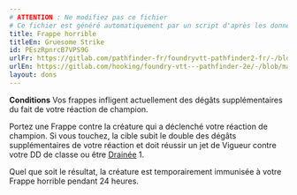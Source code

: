 ```yaml
---
# ATTENTION : Ne modifiez pas ce fichier
# Ce fichier est généré automatiquement par un script d'après les données du module Foundry VTT officiel et de sa traduction
title: Frappe horrible
titleEn: Gruesome Strike
id: PEszRpnrcB7VPS9G
urlFr: https://gitlab.com/pathfinder-fr/foundryvtt-pathfinder2-fr/-/blob/master/data/feats/PEszRpnrcB7VPS9G.htm
urlEn: https://gitlab.com/hooking/foundry-vtt---pathfinder-2e/-/blob/master/packs/data/feats.db/gruesome-strike.json
layout: dons
---
```

**Conditions** Vos frappes infligent actuellement des dégâts supplémentaires du fait de votre réaction de champion.

Portez une Frappe contre la créature qui a déclenché votre réaction de champion. Si vous touchez, la cible subit le double des dégâts supplémentaires de votre réaction et doit réussir un jet de Vigueur contre votre DD de classe ou être [Drainée](../conditions/drainé.html) 1.

Quel que soit le résultat, la créature est temporairement immunisée à votre Frappe horrible pendant 24 heures.
